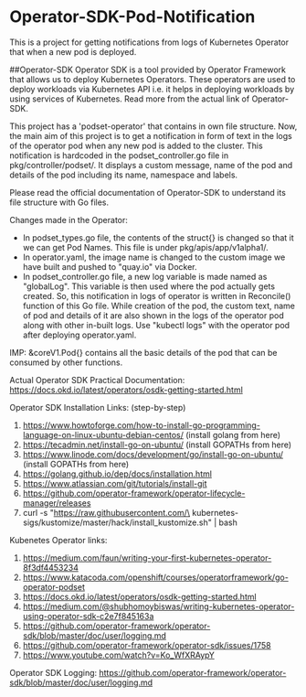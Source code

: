 # Operator-SDK-Pod-Notification
This is a project for getting notifications from logs of Kubernetes Operator that when a new pod is deployed.

##Operator-SDK
Operator SDK is a tool provided by Operator Framework that allows us to deploy Kubernetes Operators. These operators are used to deploy workloads via Kubernetes API i.e. it helps in deploying workloads by using services of Kubernetes. Read more from the actual link of Operator-SDK.

This project has a 'podset-operator' that contains in own file structure. Now, the main aim of this project is to get a notification in form of text in the logs of the operator pod when any new pod is added to the cluster. This notification is hardcoded in the podset_controller.go file in pkg/controller/podset/. It displays a custom message, name of the pod and details of the pod including its name, namespace and labels.

Please read the official documentation of Operator-SDK to understand its file structure with Go files.

Changes made in the Operator:
* In podset_types.go file, the contents of the struct{} is changed so that it we can get Pod Names. This file is under pkg/apis/app/v1alpha1/.
* In operator.yaml, the image name is changed to the custom image we have built and pushed to "quay.io" via Docker.
* In podset_controller.go file, a new log variable is made named as "globalLog". This variable is then used where the pod actually gets created. So, this notification in logs of operator is written in Reconcile() function of this Go file. While creation of the pod, the custom text, name of pod and details of it are also shown in the logs of the operator pod along with other in-built logs. Use "kubectl logs" with the operator pod after deploying operator.yaml. 

IMP: &coreV1.Pod{} contains all the basic details of the pod that can be consumed by other functions.

Actual Operator SDK Practical Documentation: https://docs.okd.io/latest/operators/osdk-getting-started.html

Operator SDK Installation Links: (step-by-step)
1. https://www.howtoforge.com/how-to-install-go-programming-language-on-linux-ubuntu-debian-centos/ (install golang from here)
2. https://tecadmin.net/install-go-on-ubuntu/ (install GOPATHs from here)
3. https://www.linode.com/docs/development/go/install-go-on-ubuntu/ (install GOPATHs from here)
4. https://golang.github.io/dep/docs/installation.html
5. https://www.atlassian.com/git/tutorials/install-git
6. https://github.com/operator-framework/operator-lifecycle-manager/releases
7. curl -s "https://raw.githubusercontent.com/\
kubernetes-sigs/kustomize/master/hack/install_kustomize.sh"  | bash

Kubenetes Operator links:
1. https://medium.com/faun/writing-your-first-kubernetes-operator-8f3df4453234
2. https://www.katacoda.com/openshift/courses/operatorframework/go-operator-podset
3. https://docs.okd.io/latest/operators/osdk-getting-started.html
4. https://medium.com/@shubhomoybiswas/writing-kubernetes-operator-using-operator-sdk-c2e7f845163a
5. https://github.com/operator-framework/operator-sdk/blob/master/doc/user/logging.md
6. https://github.com/operator-framework/operator-sdk/issues/1758
7. https://www.youtube.com/watch?v=Ko_WfXRAypY

Operator SDK Logging: https://github.com/operator-framework/operator-sdk/blob/master/doc/user/logging.md
